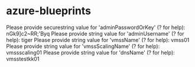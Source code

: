 # azure-blueprints
Please provide securestring value for 'adminPasswordOrKey' (? for help): nGk9]c2~RR;\'Byq
Please provide string value for 'adminUsername' (? for help): tiger
Please provide string value for 'vmssName' (? for help): vmss01
Please provide string value for 'vmssScalingName' (? for help): vmssscaling01
Please provide string value for 'dnsName' (? for help): vmsstestkk01